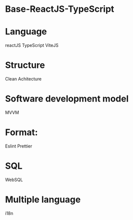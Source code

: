 # Base-ReactJS-TypeScript

# Language
reactJS
TypeScript
ViteJS

# Structure
Clean Achitecture

# Software development model
MVVM

# Format: 
Eslint
Prettier

# SQL
WebSQL

# Multiple language
i18n
